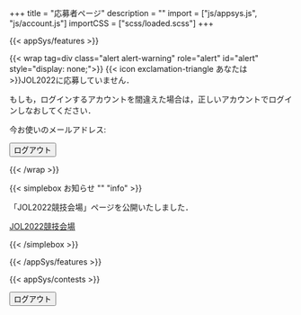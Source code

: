 +++
title = "応募者ページ"
description = ""
import = ["js/appsys.js", "js/account.js"]
importCSS = ["scss/loaded.scss"]
+++

{{< appSys/features >}}

{{< wrap tag=div class="alert alert-warning" role="alert" id="alert" style="display: none;">}}
{{< icon exclamation-triangle あなたは >}}JOL2022に応募していません．

もしも，ログインするアカウントを間違えた場合は，正しいアカウントでログインしなおしてください．

今お使いのメールアドレス: <span class=user-email></span>

<button id="logout" onclick="logout()" class="btn btn-danger btn-small">ログアウト</button>

{{< /wrap >}}

{{< simplebox お知らせ "" "info" >}}

「JOL2022競技会場」ページを公開いたしました．

<a role="button" class="btn btn-info text-decoration-none" href="/contest/jol2022/contest/">JOL2022競技会場</a>

{{< /simplebox >}}

{{< /appSys/features >}}

{{< appSys/contests >}}

<button id="logout" onclick="logout()" class="btn btn-danger btn-small mt-5">ログアウト</button>
